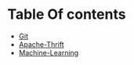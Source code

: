 # Table Of contents

- [Git](git/)
- [Apache-Thrift](Apache-Thrift/)
- [Machine-Learning](Machine-Learning/)
